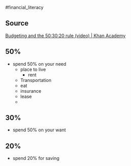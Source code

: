 #financial_literacy 

## Source
[Budgeting and the 50:30:20 rule (video) | Khan Academy](https://www.khanacademy.org/college-careers-more/financial-literacy/xa6995ea67a8e9fdd:budgeting-and-saving/xa6995ea67a8e9fdd:budgeting/v/budgeting-and-the-503020-rule)

## 50%
- spend 50% on your need
	- place to live
		- rent
	- Transportation
	- eat
	- insurance
	- lease
	- 

## 30%
-  spend 50% on your want

## 20%
- spend 20% for saving
